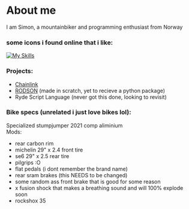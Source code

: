 # About me <br>
I am Simon, a mountainbiker and programming enthusiast from Norway <br>
### some icons i found online that i like: <br>
[![My Skills](https://skillicons.dev/icons?i=python,vscode)](https://skillicons.dev) <br>
### Projects: <br>
* [Chainlink](https://github.com/simon-esp/ChainLine) <br>
* [RODSON](https://github.com/simon-esp/RODSON) (made in scratch, yet to recieve a python package) <br>
* Ryde Script Language (never got this done, looking to revisit) <br>
### Bike specs (unrelated i just love bikes lol): <br>
Specialized stumpjumper 2021 comp aliminium <br>
Mods:<br>
* rear carbon rim<br>
* michelin 29" x 2.4 front tire<br>
* se6 29" x 2.5 rear tire<br>
* pilgrips :O<br>
* flat pedals (i dont remember the brand name)<br>
* rear sram brakes (this NEEDS to be changed)<br>
* some random ass front brake that is good for some reason<br>
* x fusion shock that makes a breathing sound and will 100% explode soon<br>
* rockshox 35
